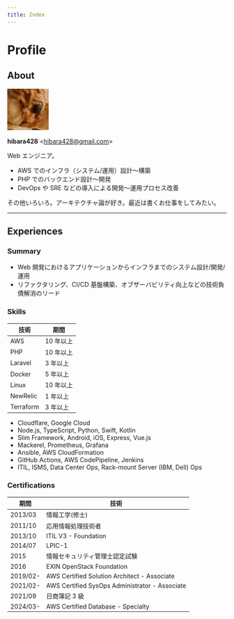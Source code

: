 ```yaml
---
title: Index
---
```


# Profile

## About

![icon](/img/gizmo-icon.jpg)

**hibara428** \<hibara428@gmail.com\>

Web エンジニア。

- AWS でのインフラ（システム/運用）設計〜構築
- PHP でのバックエンド設計〜開発
- DevOps や SRE などの導入による開発〜運用プロセス改善

その他いろいろ。アーキテクチャ論が好き。最近は書くお仕事をしてみたい。

---

## Experiences

### Summary

- Web 開発におけるアプリケーションからインフラまでのシステム設計/開発/運用
- リファクタリング、CI/CD 基盤構築、オブザーバビリティ向上などの技術負債解消のリード

### Skills

| 技術      | 期間      |
| --------- | --------- |
| AWS       | 10 年以上 |
| PHP       | 10 年以上 |
| Laravel   | 3 年以上  |
| Docker    | 5 年以上  |
| Linux     | 10 年以上 |
| NewRelic  | 1 年以上  |
| Terraform | 3 年以上  |

- Cloudflare, Google Cloud
- Node.js, TypeScript, Python, Swift, Kotlin
- Slim Framework, Android, iOS, Express, Vue.js
- Mackerel, Prometheus, Grafana
- Ansible, AWS CloudFormation
- GitHub Actions, AWS CodePipeline, Jenkins
- ITIL, ISMS, Data Center Ops, Rack-mount Server (IBM, Dell) Ops

### Certifications

| 期間     | 技術                                           |
| -------- | ---------------------------------------------- |
| 2013/03  | 情報工学(修士)                                 |
| 2011/10  | 応用情報処理技術者                             |
| 2013/10  | ITIL V3 - Foundation                           |
| 2014/07  | LPIC-1                                         |
| 2015     | 情報セキュリティ管理士認定試験                 |
| 2016     | EXIN OpenStack Foundation                      |
| 2019/02- | AWS Certified Solution Architect - Associate   |
| 2021/02- | AWS Certified SysOps Administrator - Associate |
| 2021/09  | 日商簿記 3 級                                  |
| 2024/03- | AWS Certified Database - Specialty             |

